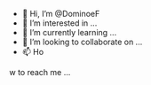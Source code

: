 - 👋 Hi, I’m @DominoeF
- 👀 I’m interested in ...
- 🌱 I’m currently learning ...
- 💞️ I’m looking to collaborate on ...
- 📫 Ho

w to reach me ...

<!---
DominoeF/DominoeF is a ✨ special ✨ repository because its `README.md` (this file) appears on your GitHub profile.
You can click the Preview link to take a look at your changes.
--->
